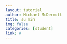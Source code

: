 ```yaml
---
layout: tutorial
author: Michael McDermott
title: su min
img: false
categories: [student]
link: #
---
```

